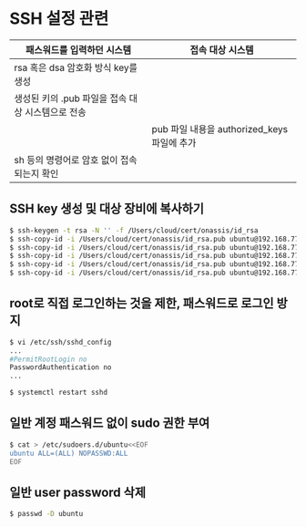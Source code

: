 # SSH 설정 관련

| 패스워드를 입력하던 시스템                     | 접속 대상 시스템                                  |
| ----------------------------------------| ----------------------------------------------|
| rsa 혹은 dsa 암호화 방식 key를 생성           |                                              |
| 생성된 키의 .pub 파일을 접속 대상 시스템으로 전송  |                                              |
|                                          | pub 파일 내용을 authorized_keys 파일에 추가       |
| sh 등의 명령어로 암호 없이 접속 되는지 확인       |                                              |


## SSH key 생성 및 대상 장비에 복사하기
```bash
$ ssh-keygen -t rsa -N '' -f /Users/cloud/cert/onassis/id_rsa
$ ssh-copy-id -i /Users/cloud/cert/onassis/id_rsa.pub ubuntu@192.168.77.130
$ ssh-copy-id -i /Users/cloud/cert/onassis/id_rsa.pub ubuntu@192.168.77.131
$ ssh-copy-id -i /Users/cloud/cert/onassis/id_rsa.pub ubuntu@192.168.77.132
$ ssh-copy-id -i /Users/cloud/cert/onassis/id_rsa.pub ubuntu@192.168.77.133
$ ssh-copy-id -i /Users/cloud/cert/onassis/id_rsa.pub ubuntu@192.168.77.135
```

## root로 직접 로그인하는 것을 제한, 패스워드로 로그인 방지
```bash
$ vi /etc/ssh/sshd_config
...
#PermitRootLogin no
PasswordAuthentication no
...

$ systemctl restart sshd
```

## 일반 계정 패스워드 없이 sudo 권한 부여
```bash
$ cat > /etc/sudoers.d/ubuntu<<EOF
ubuntu ALL=(ALL) NOPASSWD:ALL
EOF
```

## 일반 user password 삭제
```bash
$ passwd -D ubuntu
```
